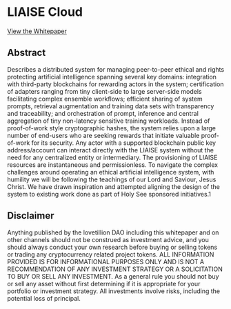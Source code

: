 # LIAISE Cloud

[View the Whitepaper](https://www.lovetillion.org/liaise.pdf)

## Abstract 
Describes a distributed system for managing peer-to-peer ethical and rights
 protecting artificial intelligence spanning several key domains: integration with
 third-party blockchains for rewarding actors in the system; certification of adapters
 ranging from tiny client-side to large server-side models facilitating complex
 ensemble workflows; efficient sharing of system prompts, retrieval augmentation
 and training data sets with transparency and traceability; and orchestration of
 prompt, inference and central aggregation of tiny non-latency sensitive training
 workloads. Instead of proof-of-work style cryptographic hashes, the system relies
 upon a large number of end-users who are seeking rewards that initiate valuable
 proof-of-work for its security. Any actor with a supported blockchain public key
 address/account can interact directly with the LIAISE system without the need for
 any centralized entity or intermediary. The provisioning of LIAISE resources are
 instantaneous and permissionless. To navigate the complex challenges around
 operating an ethical artificial intelligence system, with humility we will be
 following the teachings of our Lord and Saviour, Jesus Christ. We have drawn
 inspiration and attempted aligning the design of the system to existing work done
 as part of Holy See sponsored initiatives.1

## Disclaimer
 Anything published by the lovetillion DAO including this whitepaper and on other
 channels should not be construed as investment advice, and you should always
 conduct your own research before buying or selling tokens or trading any
 cryptocurrency related project tokens. ALL INFORMATION PROVIDED IS FOR
 INFORMATIONAL PURPOSES ONLY AND IS NOT A RECOMMENDATION
 OF ANY INVESTMENT STRATEGY OR A SOLICITATION TO BUY OR SELL
 ANY INVESTMENT. As a general rule you should not buy or sell any asset
 without first determining if it is appropriate for your portfolio or investment
 strategy. All investments involve risks, including the potential loss of principal.
